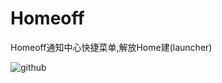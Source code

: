 # Homeoff
Homeoff通知中心快捷菜单,解放Home建(launcher)


![github](https://raw.githubusercontent.com/lizyyy/Home/master/IMG_8703.PNG "github")
